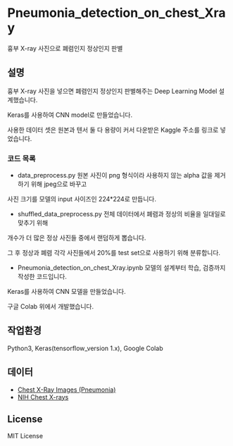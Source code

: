 # Pneumonia_detection_on_chest_Xray
흉부 X-ray 사진으로 폐렴인지 정상인지 판별
## 설명
흉부 X-ray 사진을 넣으면 폐렴인지 정상인지 판별해주는 Deep Learning Model 설계했습니다.

Keras를 사용하여 CNN model로 만들었습니다.

사용한 데이터 셋은 원본과 텐서 둘 다 용량이 커서 다운받은 Kaggle 주소를 링크로 넣었습니다.

### 코드 목록
* data_preprocess.py
원본 사진이 png 형식이라 사용하지 않는 alpha 값을 제거하기 위해 jpeg으로 바꾸고

사진 크기를 모델의 input 사이즈인 224\*224로 만듭니다.

* shuffled_data_preprocess.py
전체 데이터에서 폐렴과 정상의 비율을 일대일로 맞추기 위해

개수가 더 많은 정상 사진들 중에서 랜덤하게 뽑습니다.

그 후 정상과 폐렴 각각 사진들에서 20%를 test set으로 사용하기 위해 분류합니다.

* Pneumonia_detection_on_chest_Xray.ipynb
모델의 설계부터 학습, 검증까지 작성한 코드입니다.

Keras를 사용하여 CNN 모델을 만들었습니다.

구글 Colab 위에서 개발했습니다.

## 작업환경
Python3, Keras(tensorflow_version 1.x), Google Colab

## 데이터
* [Chest X-Ray Images (Pneumonia)](https://www.kaggle.com/paultimothymooney/chest-xray-pneumonia)
* [NIH Chest X-rays](https://www.kaggle.com/nih-chest-xrays/data)

## License
MIT License
